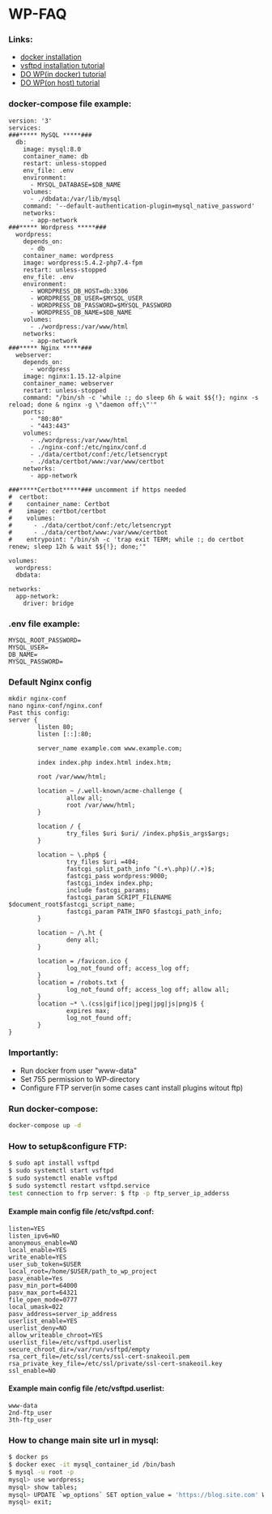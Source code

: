 # WP-FAQ
### Links:
- [docker installation](https://docs.docker.com/engine/install/)
- [vsftpd installation tutorial](https://phoenixnap.com/kb/install-ftp-server-on-ubuntu-vsftpd)
- [DO WP(in docker) tutorial](https://www.digitalocean.com/community/tutorials/how-to-install-wordpress-with-docker-compose)
- [DO WP(on host) tutorial](https://www.digitalocean.com/community/tutorials/how-to-install-wordpress-with-lemp-on-ubuntu-18-04)
### docker-compose file example:
```
version: '3'
services:
###***** MySQL *****###
  db:
    image: mysql:8.0
    container_name: db
    restart: unless-stopped
    env_file: .env
    environment:
      - MYSQL_DATABASE=$DB_NAME
    volumes: 
      - ./dbdata:/var/lib/mysql
    command: '--default-authentication-plugin=mysql_native_password'
    networks:
      - app-network
###***** Wordpress *****###
  wordpress:
    depends_on: 
      - db
    container_name: wordpress
    image: wordpress:5.4.2-php7.4-fpm
    restart: unless-stopped
    env_file: .env
    environment:
      - WORDPRESS_DB_HOST=db:3306
      - WORDPRESS_DB_USER=$MYSQL_USER
      - WORDPRESS_DB_PASSWORD=$MYSQL_PASSWORD
      - WORDPRESS_DB_NAME=$DB_NAME
    volumes:
      - ./wordpress:/var/www/html
    networks:
      - app-network
###***** Nginx *****###
  webserver:
    depends_on:
      - wordpress
    image: nginx:1.15.12-alpine
    container_name: webserver
    restart: unless-stopped
    command: "/bin/sh -c 'while :; do sleep 6h & wait $${!}; nginx -s reload; done & nginx -g \"daemon off;\"'"
    ports:
      - "80:80"
      - "443:443"
    volumes:
      - ./wordpress:/var/www/html
      - ./nginx-conf:/etc/nginx/conf.d   
      - ./data/certbot/conf:/etc/letsencrypt
      - ./data/certbot/www:/var/www/certbot
    networks:
      - app-network

###*****Certbot*****### uncomment if https needed 
#  certbot:
#    container_name: Certbot
#    image: certbot/certbot
#    volumes:
#      - ./data/certbot/conf:/etc/letsencrypt
#      - ./data/certbot/www:/var/www/certbot
#    entrypoint: "/bin/sh -c 'trap exit TERM; while :; do certbot renew; sleep 12h & wait $${!}; done;'"

volumes:
  wordpress:
  dbdata:

networks:
  app-network:
    driver: bridge
```
### .env file example:
```
MYSQL_ROOT_PASSWORD=
MYSQL_USER=
DB_NAME=
MYSQL_PASSWORD=
```
### Default Nginx config
```
mkdir nginx-conf
nano nginx-conf/nginx.conf
Past this config:
server {
        listen 80;
        listen [::]:80;

        server_name example.com www.example.com;

        index index.php index.html index.htm;

        root /var/www/html;

        location ~ /.well-known/acme-challenge {
                allow all;
                root /var/www/html;
        }

        location / {
                try_files $uri $uri/ /index.php$is_args$args;
        }

        location ~ \.php$ {
                try_files $uri =404;
                fastcgi_split_path_info ^(.+\.php)(/.+)$;
                fastcgi_pass wordpress:9000;
                fastcgi_index index.php;
                include fastcgi_params;
                fastcgi_param SCRIPT_FILENAME $document_root$fastcgi_script_name;
                fastcgi_param PATH_INFO $fastcgi_path_info;
        }

        location ~ /\.ht {
                deny all;
        }

        location = /favicon.ico {
                log_not_found off; access_log off;
        }
        location = /robots.txt {
                log_not_found off; access_log off; allow all;
        }
        location ~* \.(css|gif|ico|jpeg|jpg|js|png)$ {
                expires max;
                log_not_found off;
        }
}
```
### Importantly:
- Run docker from user "www-data"
- Set 755 permission to WP-directory
- Configure FTP server(in some cases cant install plugins witout ftp)
### Run docker-compose:
```sh
docker-compose up -d
```

### How to setup&configure FTP:
```sh
$ sudo apt install vsftpd
$ sudo systemctl start vsftpd
$ sudo systemctl enable vsftpd
$ sudo systemctl restart vsftpd.service
test connection to frp server: $ ftp -p ftp_server_ip_adderss
```
#### Example main config file /etc/vsftpd.conf:
```
listen=YES
listen_ipv6=NO
anonymous_enable=NO
local_enable=YES
write_enable=YES
user_sub_token=$USER
local_root=/home/$USER/path_to_wp_project
pasv_enable=Yes
pasv_min_port=64000
pasv_max_port=64321
file_open_mode=0777
local_umask=022
pasv_address=server_ip_address
userlist_enable=YES
userlist_deny=NO
allow_writeable_chroot=YES
userlist_file=/etc/vsftpd.userlist
secure_chroot_dir=/var/run/vsftpd/empty
rsa_cert_file=/etc/ssl/certs/ssl-cert-snakeoil.pem
rsa_private_key_file=/etc/ssl/private/ssl-cert-snakeoil.key
ssl_enable=NO
```
#### Example main config file /etc/vsftpd.userlist:
```
www-data
2nd-ftp_user
3th-ftp_user
```
### How to change main site url in mysql:
```sh
$ docker ps
$ docker exec -it mysql_container_id /bin/bash
$ mysql -u root -p
mysql> use wordpress;
mysql> show tables;
mysql> UPDATE `wp_options` SET option_value = 'https://blog.site.com' WHERE option_name IN ('siteurl', 'home'); 
mysql> exit;
```
